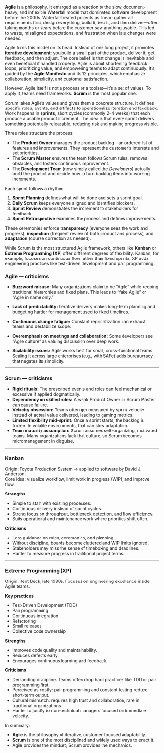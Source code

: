**Agile** is a philosophy. It emerged as a reaction to the slow, document-heavy, and inflexible Waterfall model that dominated software development before the 2000s. Waterfall treated projects as linear: gather all requirements first, design everything, build it, test it, and then deliver—often taking months or years before the customer saw anything usable. This led to waste, misaligned expectations, and frustration when late changes were needed.

Agile turns this model on its head. Instead of one long project, it promotes **iterative development**: you build a small part of the product, deliver it, get feedback, and then adjust. The core belief is that change is inevitable and even beneficial if handled properly. Agile is about shortening feedback loops, prioritizing value, and empowering teams to adapt continuously. It’s guided by the **Agile Manifesto** and its 12 principles, which emphasize collaboration, simplicity, and customer satisfaction.

However, Agile itself is not a process or a toolset—it’s a set of values. To apply it, teams need frameworks. **Scrum** is the most popular one.

Scrum takes Agile’s values and gives them a concrete structure. It defines specific roles, events, and artifacts to operationalize iteration and feedback. Work happens in **sprints**, short cycles (commonly 2–4 weeks) that each produce a usable product increment. The idea is that every sprint delivers something potentially releasable, reducing risk and making progress visible.

Three roles structure the process:

- The **Product Owner** manages the product backlog—an ordered list of features and improvements. They represent the customer’s interests and set priorities.
- The **Scrum Master** ensures the team follows Scrum rules, removes obstacles, and fosters continuous improvement.
- The **Development Team** (now simply called the _Developers_) actually build the product and decide how to turn backlog items into working increments.

Each sprint follows a rhythm:

1. **Sprint Planning** defines what will be done and sets a sprint goal.
2. **Daily Scrum** keeps everyone aligned and identifies blockers.
3. **Sprint Review** demonstrates the increment to stakeholders for feedback.
4. **Sprint Retrospective** examines the process and defines improvements.

These ceremonies enforce **transparency** (everyone sees the work and progress), **inspection** (frequent review of both product and process), and **adaptation** (course correction as needed).

While Scrum is the most structured Agile framework, others like **Kanban** or **Extreme Programming (XP)** offer different degrees of flexibility. Kanban, for example, focuses on continuous flow rather than fixed sprints; XP adds engineering practices like test-driven development and pair programming.


### **Agile — criticisms**

- **Buzzword misuse:** Many organizations claim to be “Agile” while keeping traditional hierarchies and fixed plans. This leads to “fake Agile” or “Agile in name only.”
    
- **Lack of predictability:** Iterative delivery makes long-term planning and budgeting harder for management used to fixed timelines.
    
- **Continuous change fatigue:** Constant reprioritization can exhaust teams and destabilize scope.
    
- **Overemphasis on meetings and collaboration:** Some developers see “Agile culture” as valuing discussion over deep work.
    
- **Scalability issues:** Agile works best for small, cross-functional teams. Scaling it across large enterprises (e.g., with SAFe) adds bureaucracy that negates its simplicity.
    

---

### **Scrum — criticisms**

- **Rigid rituals:** The prescribed events and roles can feel mechanical or excessive if applied dogmatically.
- **Dependency on skilled roles:** A weak Product Owner or Scrum Master can cause failure.
- **Velocity obsession:** Teams often get measured by sprint velocity instead of actual value delivered, leading to gaming metrics.
- **Limited flexibility mid-sprint:** Once a sprint starts, the backlog is frozen. In volatile environments, that can slow adaptation.
- **Team maturity assumption:** Scrum assumes self-organizing, motivated teams. Many organizations lack that culture, so Scrum becomes micromanagement in disguise.

---

### **Kanban**

Origin: Toyota Production System → applied to software by David J. Anderson.  
Core idea: visualize workflow, limit work in progress (WIP), and improve flow.

**Strengths**

- Simple to start with existing processes.
- Continuous delivery instead of sprint cycles.
- Strong focus on throughput, bottleneck detection, and flow efficiency.
- Suits operational and maintenance work where priorities shift often.

**Criticisms**

- Less guidance on roles, ceremonies, and planning.
- Without discipline, boards become cluttered and WIP limits ignored.
- Stakeholders may miss the sense of timeboxing and deadlines.
- Harder to measure progress in traditional project terms.

---

### **Extreme Programming (XP)**

Origin: Kent Beck, late 1990s. Focuses on engineering excellence inside Agile teams.

**Key practices**

- Test-Driven Development (TDD)
- Pair programming
- Continuous integration
- Refactoring
- Small releases
- Collective code ownership

**Strengths**

- Improves code quality and maintainability.
- Reduces defects early.
- Encourages continuous learning and feedback.

**Criticisms**

- Demanding discipline. Teams often drop hard practices like TDD or pair programming first.
- Perceived as costly: pair programming and constant testing reduce short-term output.
- Cultural mismatch: requires high trust and collaboration, rare in traditional organizations.
- Harder to justify to non-technical managers focused on immediate velocity.


In summary:

- **Agile** is the philosophy of iterative, customer-focused adaptability.
- **Scrum** is one of the most disciplined and widely used ways to enact it.
- Agile provides the mindset; Scrum provides the mechanics.